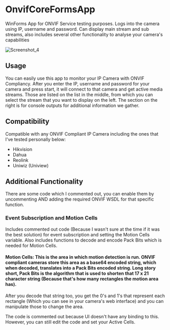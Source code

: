 # OnvifCoreFormsApp
WinForms App for ONVIF Service testing purposes. Logs into the camera using IP, username and password. Can display main stream and sub streams, also includes several other functionality to analyse your camera's capabilities

![Screenshot_4](https://github.com/ozdoganoguzhan/ONVIF-WinForms/assets/30651481/70659fe8-6f85-421d-872e-3594dab2d099)

## Usage
You can easily use this app to monitor your IP Camera with ONVIF Compliancy. After you enter the IP, username and password for your camera and press start, it will connect to that camera and get active media streams. Those are listed on the list in the middle, from which you can select the stream that you want to display on the left. The section on the right is for console outputs for additional information we gather.

## Compatibility
Compatible with any ONVIF Compliant IP Camera including the ones that I've tested personally below:
* Hikvision
* Dahua
* Reolink
* Uniwiz (Uniview)

## Additional Functionality
There are some code which I commented out, you can enable them by uncommenting AND adding the required ONVIF WSDL for that specific function.

### Event Subscription and Motion Cells
Includes commented out code (Because I wasn't sure at the time if it was the best solution) for event subscription and setting the Motion Cells variable. Also includes functions to decode and encode Pack Bits which is needed for Motion Cells.

#### Motion Cells: This is the area in which motion detection is run. ONVIF compliant cameras store this area as a base64 encoded string, which when decoded, translates into a Pack Bits encoded string. Long story short, Pack Bits is the algorithm that is used to shorten that 17 x 21 character string (Because that's how many rectangles the motion area has).    

After you decode that string too, you get the 0's and 1's that represent each rectangle (Which you can see in your camera's web interface) and you can manipulate those to change the area. 

The code is commented out because UI doesn't have any binding to this. However, you can still edit the code and set your Active Cells.
